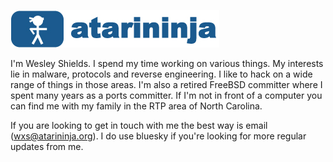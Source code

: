 ![Image](/images/atarininja.png)

I'm Wesley Shields. I spend my time working on various things. My interests lie
in malware, protocols and reverse engineering. I like to hack on a wide range of
things in those areas. I'm also a retired FreeBSD committer where I spent many
years as a ports committer. If I'm not in front of a computer you can find me
with my family in the RTP area of North Carolina.

If you are looking to get in touch with me the best way is email
(wxs@atarininja.org). I do use bluesky if you're looking for more regular
updates from me.
